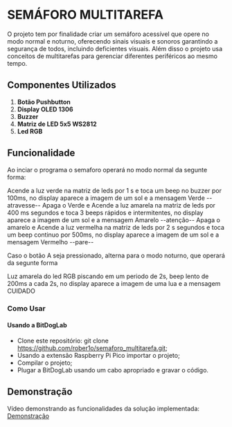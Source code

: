 # SEMÁFORO MULTITAREFA

O projeto tem por finalidade criar um semáforo acessível que opere no modo normal e noturno, oferecendo sinais visuais e sonoros garantindo a segurança de todos, incluindo deficientes visuais. Além disso o projeto usa conceitos de multitarefas para gerenciar diferentes periféricos ao mesmo tempo.

## Componentes Utilizados


1. **Botão Pushbutton**
2. **Display OLED 1306**
3. **Buzzer**
4. **Matriz de LED 5x5 WS2812** 
5. **Led RGB**

## Funcionalidade

Ao inciar o programa o semaforo operará no modo normal da segunte forma:

Acende a luz verde  na matriz de leds por 1 s e toca um beep no buzzer por 100ms, no display aparece a imagem de um sol e a mensagem Verde --atravesse--
Apaga o Verde e Acende a luz amarela  na matriz de leds por 400 ms segundos e toca 3 beeps rápidos e intermitentes, no display aparece a imagem de um sol e a mensagem Amarelo --atenção--
Apaga o amarelo e Acende a luz vermelha na matriz de leds por 2 s segundos e toca um beep continuo por 500ms, no display aparece a imagem de um sol e a mensagem Vermelho --pare--

Caso o botão A seja pressionado, alterna para o modo noturno, que operará da segunte forma

Luz amarela do led RGB piscando em um periodo de 2s, beep lento de 200ms a cada 2s, no display aparece a imagem de uma lua e a mensagem CUIDADO

### Como Usar

#### Usando a BitDogLab

- Clone este repositório: git clone https://github.com/rober1o/semaforo_multitarefa.git;
- Usando a extensão Raspberry Pi Pico importar o projeto;
- Compilar o projeto;
- Plugar a BitDogLab usando um cabo apropriado e gravar o código.

## Demonstração

<!-- TODO: adicionar link do vídeo -->
Vídeo demonstrando as funcionalidades da solução implementada: [Demonstração](https://youtu.be/LSdC7LYecy4)
